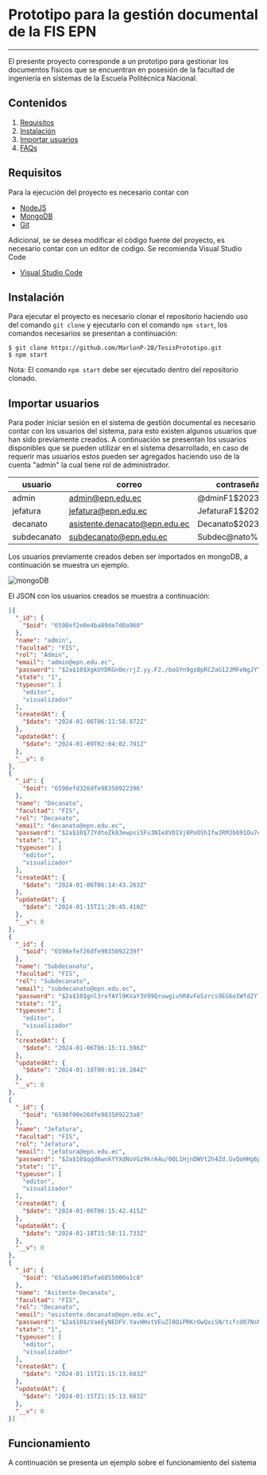 # Prototipo para la gestión documental de la FIS EPN
***
El presente proyecto corresponde a un prototipo para gestionar los documentos físicos que se encuentran en posesión de la facultad de ingeniería en sistemas de la Escuela Politécnica Nacional.

## Contenidos
1. [Requisitos](#requisitos)
2. [Instalación](#instalación)
4. [Importar usuarios](#importar-usuarios)
5. [FAQs](#faqs)

## Requisitos

Para la ejecución del proyecto es necesario contar con
* [NodeJS](https://nodejs.org/en)
* [MongoDB](https://nodejs.org/en)
* [Git](https://git-scm.com)
  
Adicional, se se desea modificar el código fuente del proyecto, es necesario contar con un editor de codigo. Se recomienda Visual Studio Code
* [Visual Studio Code](https://nodejs.org/en)

## Instalación

Para ejecutar el proyecto es necesario clonar el repositorio haciendo uso del comando `git clone` y ejecutarlo con el comando `npm start`, los comandos necesarios se presentan a continuación:
```
$ git clone https://github.com/MarlonP-28/TesisPrototipo.git
$ npm start
```
Nota: El comando `npm start` debe ser ejecutado dentro del repositorio clonado.
## Importar usuarios

Para poder iniciar sesión en el sistema de gestión documental es necesario contar con los usuarios del sistema, para esto existen algunos usuarios que han sido previamente creados. A continuación se presentan los usuarios disponibles que se pueden utilizar en el sistema desarrollado, en caso de requerir mas usuarios estos pueden ser agregados haciendo uso de la cuenta "admin" la cual tiene rol de administrador.

|usuario|correo|contraseña|
|---|---|---|
|admin|admin@epn.edu.ec|@dminF1$2023|
|jefatura|jefatura@epn.edu.ec|JefaturaF1$2023|
|decanato|asistente.denacato@epn.edu.ec|Decanato$2023|
|subdecanato|subdecanato@epn.edu.ec|Subdec@nato%2023|

Los usuarios previamente creados deben ser importados en mongoDB, a continuación se muestra un ejemplo.

![mongoDB](https://github.com/MarlonP-28/TesisPrototipo/assets/43424735/b36c01a8-8eb9-4ce2-a132-025b5c9c1e8e)

El JSON con los usuarios creados se muestra a continuación:

```json
[{
  "_id": {
    "$oid": "6598ef2e0e4ba89de7d0a960"
  },
  "name": "admin",
  "facultad": "FIS",
  "rol": "Admin",
  "email": "admin@epn.edu.ec",
  "password": "$2a$10$XgkUYDRGn0e/rjZ.yy.F2./boGYn9gzBpRC2aG12JMFeNgJYYnVoe",
  "state": "1",
  "typeuser": [
    "editor",
    "visualizador"
  ],
  "createdAt": {
    "$date": "2024-01-06T06:11:58.872Z"
  },
  "updatedAt": {
    "$date": "2024-01-09T02:04:02.791Z"
  },
  "__v": 0
},
{
  "_id": {
    "$oid": "6598efd326dfe98350922396"
  },
  "name": "Decanato",
  "facultad": "FIS",
  "rol": "Decanato",
  "email": "decanato@epn.edu.ec",
  "password": "$2a$10$7JYdtoZk83ewpsi5Fu3NIeXVOIVj8PoOShIfwJRMJb691Ou7cAX42",
  "state": "1",
  "typeuser": [
    "editor",
    "visualizador"
  ],
  "createdAt": {
    "$date": "2024-01-06T06:14:43.263Z"
  },
  "updatedAt": {
    "$date": "2024-01-15T21:20:45.410Z"
  },
  "__v": 0
},
{
  "_id": {
    "$oid": "6598efef26dfe9835092239f"
  },
  "name": "Subdecanato",
  "facultad": "FIS",
  "rol": "Subdecanato",
  "email": "subdecanato@epn.edu.ec",
  "password": "$2a$10$gnl3rxfAYl9KVaY3V99QruwgivhR8vFeSzrcs9EG6oIWfdZYlUHjm",
  "state": "1",
  "typeuser": [
    "editor",
    "visualizador"
  ],
  "createdAt": {
    "$date": "2024-01-06T06:15:11.596Z"
  },
  "updatedAt": {
    "$date": "2024-01-18T00:01:16.284Z"
  },
  "__v": 0
},
{
  "_id": {
    "$oid": "6598f00e26dfe983509223a8"
  },
  "name": "Jefatura",
  "facultad": "FIS",
  "rol": "Jefatura",
  "email": "jefatura@epn.edu.ec",
  "password": "$2a$10$qgd6wnkYYXdNoVGz9krA4u/0QL1HjnDWVt2h4Zd.GvQoHHg6p76zu",
  "state": "1",
  "typeuser": [
    "editor",
    "visualizador"
  ],
  "createdAt": {
    "$date": "2024-01-06T06:15:42.415Z"
  },
  "updatedAt": {
    "$date": "2024-01-18T15:58:11.733Z"
  },
  "__v": 0
},
{
  "_id": {
    "$oid": "65a5a06105efa6855000a1c8"
  },
  "name": "Asitente-Decanato",
  "facultad": "FIS",
  "rol": "Decanato",
  "email": "asistente.decanato@epn.edu.ec",
  "password": "$2a$10$zVaeEyNEOFV.YavHHxtVEuZl0QiPRKrOwQxiSN/tcfcd07NsNhvAG",
  "state": "1",
  "typeuser": [
    "editor",
    "visualizador"
  ],
  "createdAt": {
    "$date": "2024-01-15T21:15:13.683Z"
  },
  "updatedAt": {
    "$date": "2024-01-15T21:15:13.683Z"
  },
  "__v": 0
}]
```

## Funcionamiento

A continuación se presenta un ejemplo sobre el funcionamiento del sistema
